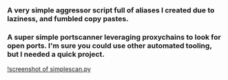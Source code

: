 ### A very simple aggressor script full of aliases I created due to laziness, and fumbled copy pastes.
### A super simple portscanner leveraging proxychains to look for open ports.  I'm sure you could use other automated tooling, but I needed a quick project.
[!screenshot of simplescan.py](https://github.com/mikey-p-codes/Red-Team-n00b/blob/main/notes-sample.png)
